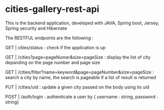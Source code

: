 # cities-gallery-rest-api

This is the backend application, developed with JAVA, Spring boot, Jersey, Spring security and Hibernate

The RESTFUL endpoints are the following :

GET | cities/status : check if the application is up

GET | /cities?page=pageNumer&size=pageSize  : display the list of city depanding on the page number and page size

GET | /cities/filter?name=keyword&page=pageNumber&size=pageSize : search a city by name, the search is pageable if a list of result is returned

PUT | /cities/uid : update a given city passed on the body using its uid

POST | /auth/login : authenticate a user by { username : string, password : string}  


